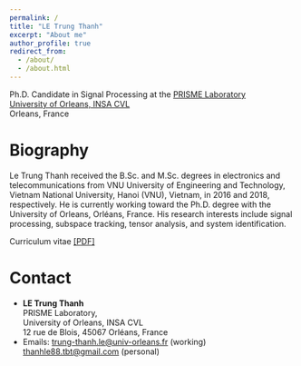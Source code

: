 ```yaml
---
permalink: /
title: "LE Trung Thanh"
excerpt: "About me"
author_profile: true
redirect_from: 
  - /about/
  - /about.html
---
```


Ph.D. Candidate in Signal Processing at the [PRISME Laboratory](https://www.univ-orleans.fr/fr/prisme)\
[University of Orleans, INSA CVL](https://www.univ-orleans.fr/)\
Orleans, France


Biography
======
Le Trung Thanh received the B.Sc. and M.Sc. degrees in electronics and telecommunications from VNU University of Engineering and Technology, Vietnam National University, Hanoi (VNU), Vietnam, in 2016 and 2018, respectively. He is currently working toward the Ph.D. degree with the University of Orleans, Orléans, France.
His research interests include signal processing, subspace tracking, tensor analysis, and system identification.

Curriculum vitae [[PDF]](https://drive.google.com/file/d/1iGF17xyATs6ApvIO2D3w6vTGNMCsuTW1/view?usp=sharing)

# Contact

* **LE Trung Thanh** \
PRISME Laboratory, \
University of Orleans, INSA CVL \
12 rue de Blois, 45067 Orléans, France 
* Emails: trung-thanh.le@univ-orleans.fr (working) \
          thanhle88.tbt@gmail.com (personal)

